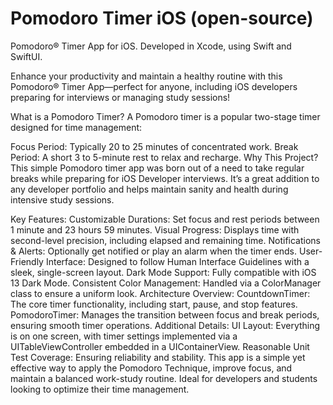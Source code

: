 # Pomodoro Timer iOS (open-source)
 
Pomodoro® Timer App for iOS. Developed in Xcode, using Swift and SwiftUI.

Enhance your productivity and maintain a healthy routine with this Pomodoro® Timer App—perfect for anyone, including iOS developers preparing for interviews or managing study sessions!

What is a Pomodoro Timer?
A Pomodoro timer is a popular two-stage timer designed for time management:

Focus Period: Typically 20 to 25 minutes of concentrated work.
Break Period: A short 3 to 5-minute rest to relax and recharge.
Why This Project?
This simple Pomodoro timer app was born out of a need to take regular breaks while preparing for iOS Developer interviews. It’s a great addition to any developer portfolio and helps maintain sanity and health during intensive study sessions.

Key Features:
Customizable Durations: Set focus and rest periods between 1 minute and 23 hours 59 minutes.
Visual Progress: Displays time with second-level precision, including elapsed and remaining time.
Notifications & Alerts: Optionally get notified or play an alarm when the timer ends.
User-Friendly Interface: Designed to follow Human Interface Guidelines with a sleek, single-screen layout.
Dark Mode Support: Fully compatible with iOS 13 Dark Mode.
Consistent Color Management: Handled via a ColorManager class to ensure a uniform look.
Architecture Overview:
CountdownTimer: The core timer functionality, including start, pause, and stop features.
PomodoroTimer: Manages the transition between focus and break periods, ensuring smooth timer operations.
Additional Details:
UI Layout: Everything is on one screen, with timer settings implemented via a UITableViewController embedded in a UIContainerView.
Reasonable Unit Test Coverage: Ensuring reliability and stability.
This app is a simple yet effective way to apply the Pomodoro Technique, improve focus, and maintain a balanced work-study routine. Ideal for developers and students looking to optimize their time management.

